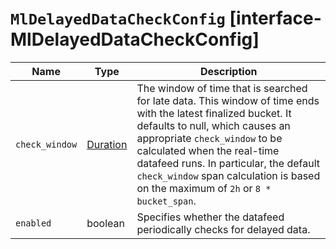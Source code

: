 # `MlDelayedDataCheckConfig` [interface-MlDelayedDataCheckConfig]

| Name | Type | Description |
| - | - | - |
| `check_window` | [Duration](./Duration.md) | The window of time that is searched for late data. This window of time ends with the latest finalized bucket. It defaults to null, which causes an appropriate `check_window` to be calculated when the real-time datafeed runs. In particular, the default `check_window` span calculation is based on the maximum of `2h` or `8 * bucket_span`. |
| `enabled` | boolean | Specifies whether the datafeed periodically checks for delayed data. |
